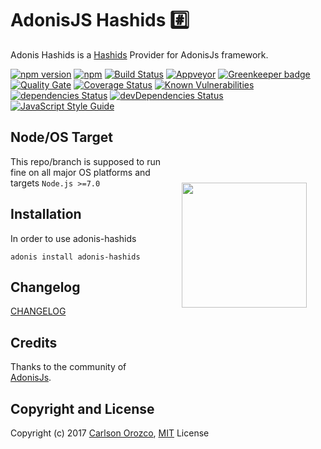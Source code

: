 # AdonisJS Hashids :hash:

Adonis Hashids is a [Hashids](https://github.com/ivanakimov/hashids.js) Provider for AdonisJs framework.

[![npm version](https://badge.fury.io/js/adonis-hashids.svg)](https://badge.fury.io/js/adonis-hashids)
[![npm](https://img.shields.io/npm/dt/adonis-hashids.svg)](https://www.npmjs.com/package/adonis-hashids)
[![Build Status](https://travis-ci.org/carlsonorozco/adonis-hashids.svg?branch=master)](https://travis-ci.org/carlsonorozco/adonis-hashids)
[![Appveyor](https://img.shields.io/appveyor/ci/carlsonorozco/adonis-hashids/master.svg?style=flat-square)](https://ci.appveyor.com/project/carlsonorozco/adonis-hashids)
[![Greenkeeper badge](https://badges.greenkeeper.io/carlsonorozco/adonis-hashids.svg)](https://greenkeeper.io/)
[![Quality Gate](https://sonarqube.com/api/badges/gate?key=adonis-hashids)](https://sonarcloud.io/dashboard?id=adonis-hashids)
[![Coverage Status](https://coveralls.io/repos/github/carlsonorozco/adonis-hashids/badge.svg?branch=master)](https://coveralls.io/github/carlsonorozco/adonis-hashids?branch=master)
[![Known Vulnerabilities](https://snyk.io/test/github/carlsonorozco/adonis-hashids/badge.svg)](https://snyk.io/test/github/carlsonorozco/adonis-hashids)
[![dependencies Status](https://david-dm.org/carlsonorozco/adonis-hashids/status.svg)](https://david-dm.org/carlsonorozco/adonis-hashids)
[![devDependencies Status](https://david-dm.org/carlsonorozco/adonis-hashids/dev-status.svg)](https://david-dm.org/carlsonorozco/adonis-hashids?type=dev)
[![JavaScript Style Guide](https://img.shields.io/badge/code%20style-standard-brightgreen.svg)](http://standardjs.com/)

<img src="http://res.cloudinary.com/adonisjs/image/upload/q_100/v1497112678/adonis-purple_pzkmzt.svg" width="200px" align="right" hspace="30px" vspace="100px">

## Node/OS Target

This repo/branch is supposed to run fine on all major OS platforms and targets `Node.js >=7.0`

## Installation

In order to use adonis-hashids

```
adonis install adonis-hashids
```

## Changelog

[CHANGELOG](CHANGELOG.md)

## Credits

Thanks to the community of [AdonisJs](http://www.adonisjs.com/).

## Copyright and License

Copyright (c) 2017 [Carlson Orozco](http://carlsonorozco.com/), [MIT](LICENSE.md) License
